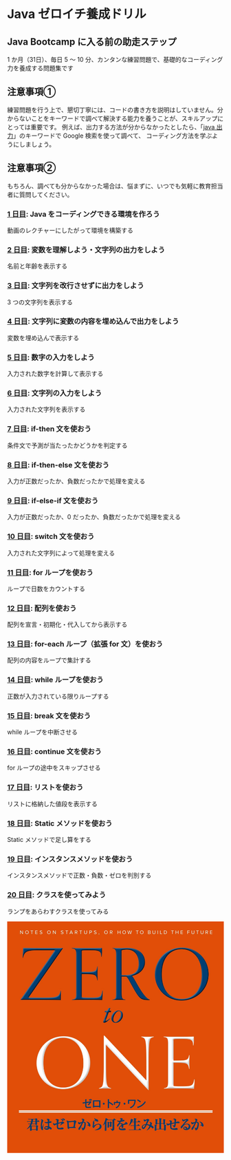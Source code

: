 # Java ゼロイチ養成ドリル

## Java Bootcamp に入る前の助走ステップ

1 か月（31日）、毎日 5 ～ 10 分、カンタンな練習問題で、基礎的なコーディング力を養成する問題集です

## 注意事項①  

練習問題を行う上で、懇切丁寧には、コードの書き方を説明はしていません。分からないことをキーワードで調べて解決する能力を養うことが、スキルアップにとっては重要です。
例えば、出力する方法が分からなかったとしたら、「[java 出力](https://www.google.com/search?q=java+出力)」のキーワードで Google 検索を使って調べて、
コーディング方法を学ぶようにしましょう。

## 注意事項②  

もちろん、調べても分からなかった場合は、悩まずに、いつでも気軽に教育担当者に質問してください。

### [1 日目](./day01): Java をコーディングできる環境を作ろう
動画のレクチャーにしたがって環境を構築する

### [2 日目](./day02): 変数を理解しよう・文字列の出力をしよう
名前と年齢を表示する

### [3 日目](./day03): 文字列を改行させずに出力をしよう
3 つの文字列を表示する

### [4 日目](./day04): 文字列に変数の内容を埋め込んで出力をしよう
変数を埋め込んで表示する

### [5 日目](./day05): 数字の入力をしよう
入力された数字を計算して表示する

### [6 日目](./day06): 文字列の入力をしよう
入力された文字列を表示する

### [7 日目](./day07): if-then 文を使おう
条件文で予測が当たったかどうかを判定する

### [8 日目](./day08): if-then-else 文を使おう
入力が正数だったか、負数だったかで処理を変える

### [9 日目](./day09): if-else-if 文を使おう
入力が正数だったか、0 だったか、負数だったかで処理を変える

### [10 日目](./day10): switch 文を使おう
入力された文字列によって処理を変える

### [11 日目](./day11): for ループを使おう
ループで日数をカウントする

### [12 日目](./day12): 配列を使おう
配列を宣言・初期化・代入してから表示する

### [13 日目](./day13): for-each ループ（拡張 for 文）を使おう
配列の内容をループで集計する

### [14 日目](./day14): while ループを使おう
正数が入力されている限りループする

### [15 日目](./day15): break 文を使おう
while ループを中断させる

### [16 日目](./day16): continue 文を使おう
for ループの途中をスキップさせる

### [17 日目](./day17): リストを使おう
リストに格納した値段を表示する

### [18 日目](./day18): Static メソッドを使おう
Static メソッドで足し算をする

### [19 日目](./day19): インスタンスメソッドを使おう
インスタンスメソッドで正数・負数・ゼロを判別する

### [20 日目](./day20): クラスを使ってみよう
ランプをあらわすクラスを使ってみる


![](./zero_to_one.jpg)
